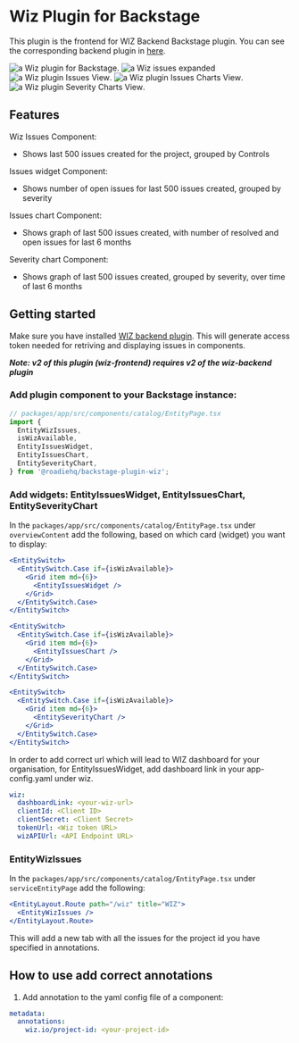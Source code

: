 # Wiz Plugin for Backstage

This plugin is the frontend for WIZ Backend Backstage plugin. You can see the corresponding backend plugin in [here](../../backend/wiz-backend/README.md).

![a Wiz plugin for Backstage](./docs/wiz-issues.png).
![a Wiz issues expanded](./docs/wiz-expanded-issues.png)
![a Wiz plugin Issues View](./docs/issues-widget.png).
![a Wiz plugin Issues Charts View](./docs/issues-chart.png).
![a Wiz plugin Severity Charts View](./docs/severity-graph.png).

## Features

Wiz Issues Component:

- Shows last 500 issues created for the project, grouped by Controls

Issues widget Component:

- Shows number of open issues for last 500 issues created, grouped by severity

Issues chart Component:

- Shows graph of last 500 issues created, with number of resolved and open issues for last 6 months

Severity chart Component:

- Shows graph of last 500 issues created, grouped by severity, over time of last 6 months

## Getting started

Make sure you have installed [WIZ backend plugin](../../backend/wiz-backend/README.md). This will generate access token needed for retriving and displaying issues in components.

**_Note: v2 of this plugin (wiz-frontend) requires v2 of the wiz-backend plugin_**

### Add plugin component to your Backstage instance:

```ts
// packages/app/src/components/catalog/EntityPage.tsx
import {
  EntityWizIssues,
  isWizAvailable,
  EntityIssuesWidget,
  EntityIssuesChart,
  EntitySeverityChart,
} from '@roadiehq/backstage-plugin-wiz';
```

### Add widgets: EntityIssuesWidget, EntityIssuesChart, EntitySeverityChart

In the `packages/app/src/components/catalog/EntityPage.tsx` under `overviewContent` add the following, based on which card (widget) you want to display:

```jsx
<EntitySwitch>
  <EntitySwitch.Case if={isWizAvailable}>
    <Grid item md={6}>
      <EntityIssuesWidget />
    </Grid>
  </EntitySwitch.Case>
</EntitySwitch>

<EntitySwitch>
  <EntitySwitch.Case if={isWizAvailable}>
    <Grid item md={6}>
      <EntityIssuesChart />
    </Grid>
  </EntitySwitch.Case>
</EntitySwitch>

<EntitySwitch>
  <EntitySwitch.Case if={isWizAvailable}>
    <Grid item md={6}>
      <EntitySeverityChart />
    </Grid>
  </EntitySwitch.Case>
</EntitySwitch>
```

In order to add correct url which will lead to WIZ dashboard for your organisation, for EntityIssuesWidget, add dashboard link in your app-config.yaml under wiz.

```yaml
wiz:
  dashboardLink: <your-wiz-url>
  clientId: <Client ID>
  clientSecret: <Client Secret>
  tokenUrl: <Wiz token URL>
  wizAPIUrl: <API Endpoint URL>
```

### EntityWizIssues

In the `packages/app/src/components/catalog/EntityPage.tsx` under `serviceEntityPage` add the following:

```jsx
<EntityLayout.Route path="/wiz" title="WIZ">
  <EntityWizIssues />
</EntityLayout.Route>
```

This will add a new tab with all the issues for the project id you have specified in annotations.

## How to use add correct annotations

1. Add annotation to the yaml config file of a component:

```yaml
metadata:
  annotations:
    wiz.io/project-id: <your-project-id>
```
